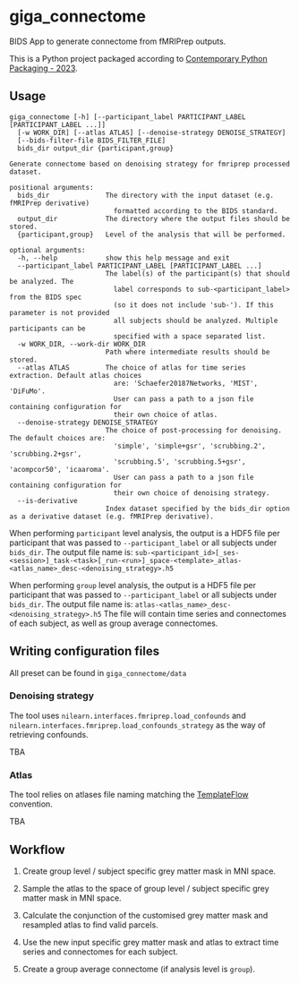 # giga_connectome

BIDS App to generate connectome from fMRIPrep outputs.

This is a Python project packaged according to [Contemporary Python Packaging - 2023][].

[Contemporary Python Packaging - 2023]: https://effigies.gitlab.io/posts/python-packaging-2023/

## Usage

```
giga_connectome [-h] [--participant_label PARTICIPANT_LABEL [PARTICIPANT_LABEL ...]]
  [-w WORK_DIR] [--atlas ATLAS] [--denoise-strategy DENOISE_STRATEGY]
  [--bids-filter-file BIDS_FILTER_FILE]
  bids_dir output_dir {participant,group}

Generate connectome based on denoising strategy for fmriprep processed dataset.

positional arguments:
  bids_dir              The directory with the input dataset (e.g. fMRIPrep derivative)
                          formatted according to the BIDS standard.
  output_dir            The directory where the output files should be stored.
  {participant,group}   Level of the analysis that will be performed.

optional arguments:
  -h, --help            show this help message and exit
  --participant_label PARTICIPANT_LABEL [PARTICIPANT_LABEL ...]
                        The label(s) of the participant(s) that should be analyzed. The
                          label corresponds to sub-<participant_label> from the BIDS spec
                          (so it does not include 'sub-'). If this parameter is not provided
                          all subjects should be analyzed. Multiple participants can be
                          specified with a space separated list.
  -w WORK_DIR, --work-dir WORK_DIR
                        Path where intermediate results should be stored.
  --atlas ATLAS         The choice of atlas for time series extraction. Default atlas choices
                          are: 'Schaefer20187Networks, 'MIST', 'DiFuMo'.
                          User can pass a path to a json file containing configuration for
                          their own choice of atlas.
  --denoise-strategy DENOISE_STRATEGY
                        The choice of post-processing for denoising. The default choices are:
                          'simple', 'simple+gsr', 'scrubbing.2', 'scrubbing.2+gsr',
                          'scrubbing.5', 'scrubbing.5+gsr', 'acompcor50', 'icaaroma'.
                          User can pass a path to a json file containing configuration for
                          their own choice of denoising strategy.
  --is-derivative
                        Index dataset specified by the bids_dir option as a derivative dataset (e.g. fMRIPrep derivative).

```

When performing `participant` level analysis, the output is a HDF5 file per participant that was passed to `--participant_label` or all subjects under `bids_dir`.
The output file name is: `sub-<participant_id>[_ses-<session>]_task-<task>[_run-<run>]_space-<template>_atlas-<atlas_name>_desc-<denoising_strategy>.h5`

When performing `group` level analysis, the output is a HDF5 file per participant that was passed to `--participant_label` or all subjects under `bids_dir`.
The output file name is: `atlas-<atlas_name>_desc-<denoising_strategy>.h5`
The file will contain time series and connectomes of each subject, as well as group average connectomes.

## Writing configuration files

All preset can be found in `giga_connectome/data`

### Denoising strategy

The tool uses `nilearn.interfaces.fmriprep.load_confounds` and `nilearn.interfaces.fmriprep.load_confounds_strategy` as the way of retrieving confounds.

TBA

### Atlas

The tool relies on atlases file naming matching the [TemplateFlow](https://www.templateflow.org/python-client/0.7.1/naming.html) convention.

TBA

## Workflow

1. Create group level / subject specific grey matter mask in MNI space.

2. Sample the atlas to the space of group level  / subject specific grey matter mask in MNI space.

3. Calculate the conjunction of the customised grey matter mask and resampled atlas to find valid parcels.

4. Use the new input specific grey matter mask and atlas to extract time series and connectomes for each subject.

5. Create a group average connectome (if analysis level is `group`).
